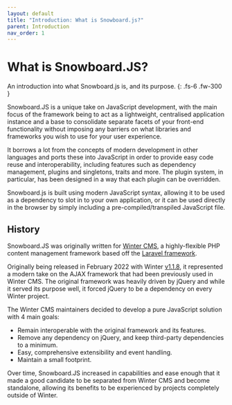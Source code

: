 ```yaml
---
layout: default
title: "Introduction: What is Snowboard.js?"
parent: Introduction
nav_order: 1
---
```


# What is Snowboard.JS?

An introduction into what Snowboard.js is, and its purpose.
{: .fs-6 .fw-300 }

Snowboard.JS is a unique take on JavaScript development, with the main focus of the framework being to act as a lightweight, centralised application instance and a base to consolidate separate facets of your front-end functionality without imposing any barriers on what libraries and frameworks you wish to use for your user experience.

It borrows a lot from the concepts of modern development in other languages and ports these into JavaScript in order to provide easy code reuse and interoperability, including features such as dependency management, plugins and singletons, traits and more. The plugin system, in particular, has been designed in a way that each plugin can be overridden.

Snowboard.js is built using modern JavaScript syntax, allowing it to be used as a dependency to slot in to your own application, or it can be used directly in the browser by simply including a pre-compiled/transpiled JavaScript file.

## History

Snowboard.JS was originally written for [Winter CMS](https://wintercms.com), a highly-flexible PHP content management framework based off the [Laravel framework](https://laravel.com).

Originally being released in February 2022 with  Winter [v1.1.8](https://github.com/wintercms/winter/releases/tag/v1.1.8), it represented a modern take on the AJAX framework that had been previously used in Winter CMS. The original framework was heavily driven by jQuery and while it served its purpose well, it forced jQuery to be a dependency on every Winter project.

The Winter CMS maintainers decided to develop a pure JavaScript solution with 4 main goals:

- Remain interoperable with the original framework and its features.
- Remove any dependency on jQuery, and keep third-party dependencies to a minimum.
- Easy, comprehensive extensibility and event handling.
- Maintain a small footprint.

Over time, Snowboard.JS increased in capabilities and ease enough that it made a good candidate to be separated from Winter CMS and become standalone, allowing its benefits to be experienced by projects completely outside of Winter.
